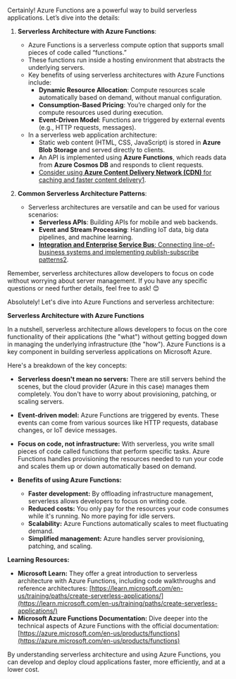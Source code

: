 Certainly! Azure Functions are a powerful way to build serverless applications. Let’s dive into the details:

1. **Serverless Architecture with Azure Functions**:
    
    - Azure Functions is a serverless compute option that supports small pieces of code called “functions.”
    - These functions run inside a hosting environment that abstracts the underlying servers.
    - Key benefits of using serverless architectures with Azure Functions include:
        - **Dynamic Resource Allocation**: Compute resources scale automatically based on demand, without manual configuration.
        - **Consumption-Based Pricing**: You’re charged only for the compute resources used during execution.
        - **Event-Driven Model**: Functions are triggered by external events (e.g., HTTP requests, messages).
    - In a serverless web application architecture:
        - Static web content (HTML, CSS, JavaScript) is stored in **Azure Blob Storage** and served directly to clients.
        - An API is implemented using **Azure Functions**, which reads data from **Azure Cosmos DB** and responds to client requests.
        - [Consider using **Azure Content Delivery Network (CDN)** for caching and faster content delivery](https://learn.microsoft.com/en-us/azure/architecture/web-apps/serverless/architectures/web-app)[1](https://learn.microsoft.com/en-us/azure/architecture/web-apps/serverless/architectures/web-app).
2. **Common Serverless Architecture Patterns**:
    
    - Serverless architectures are versatile and can be used for various scenarios:
        - **Serverless APIs**: Building APIs for mobile and web backends.
        - **Event and Stream Processing**: Handling IoT data, big data pipelines, and machine learning.
        - [**Integration and Enterprise Service Bus**: Connecting line-of-business systems and implementing publish-subscribe patterns](https://learn.microsoft.com/en-us/azure/architecture/serverless-quest/reference-architectures)[2](https://learn.microsoft.com/en-us/azure/architecture/serverless-quest/reference-architectures).

Remember, serverless architectures allow developers to focus on code without worrying about server management. If you have any specific questions or need further details, feel free to ask! 😊


Absolutely! Let's dive into Azure Functions and serverless architecture:

**Serverless Architecture with Azure Functions**

In a nutshell, serverless architecture allows developers to focus on the core functionality of their applications (the "what") without getting bogged down in managing the underlying infrastructure (the "how"). Azure Functions is a key component in building serverless applications on Microsoft Azure.

Here's a breakdown of the key concepts:

- **Serverless doesn't mean no servers:** There are still servers behind the scenes, but the cloud provider (Azure in this case) manages them completely. You don't have to worry about provisioning, patching, or scaling servers.
    
- **Event-driven model:** Azure Functions are triggered by events. These events can come from various sources like HTTP requests, database changes, or IoT device messages.
    
- **Focus on code, not infrastructure:** With serverless, you write small pieces of code called functions that perform specific tasks. Azure Functions handles provisioning the resources needed to run your code and scales them up or down automatically based on demand.
    
- **Benefits of using Azure Functions:**
    
    - **Faster development:** By offloading infrastructure management, serverless allows developers to focus on writing code.
    - **Reduced costs:** You only pay for the resources your code consumes while it's running. No more paying for idle servers.
    - **Scalability:** Azure Functions automatically scales to meet fluctuating demand.
    - **Simplified management:** Azure handles server provisioning, patching, and scaling.

**Learning Resources:**

- **Microsoft Learn:** They offer a great introduction to serverless architecture with Azure Functions, including code walkthroughs and reference architectures: [https://learn.microsoft.com/en-us/training/paths/create-serverless-applications/](https://learn.microsoft.com/en-us/training/paths/create-serverless-applications/)
- **Microsoft Azure Functions Documentation:** Dive deeper into the technical aspects of Azure Functions with the official documentation: [https://azure.microsoft.com/en-us/products/functions](https://azure.microsoft.com/en-us/products/functions)

By understanding serverless architecture and using Azure Functions, you can develop and deploy cloud applications faster, more efficiently, and at a lower cost.